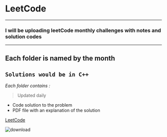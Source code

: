 # LeetCode
---
### I will be uploading leetCode monthly challenges with notes and solution codes
---
**Each folder is named by the month**
---
`Solutions would be in C++`
---
*Each folder contains :* 
>Updated daily 
 - Code solution to the problem
- PDF file with an explanation of the solution

[LeetCode](https://leetcode.com/aryachirag11/)

![download](https://github.com/aryachirag11/LeetCode/assets/88162504/a0e8934b-fc2c-4022-bafb-fd683fd13d1d)

